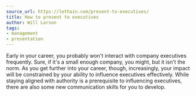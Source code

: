 ```yaml
---
source_url: https://lethain.com/present-to-executives/
title: How to present to executives
author: Will Larson
tags:
- management
- presentation
---
```

Early in your career, you probably won't interact with company executives frequently. Sure, if it's a small enough company, you might, but it isn't the norm. As you get further into your career, though, increasingly, your impact will be constrained by your ability to influence executives effectively. While staying aligned with authority is a prerequisite to influencing executives, there are also some new communication skills for you to develop.

